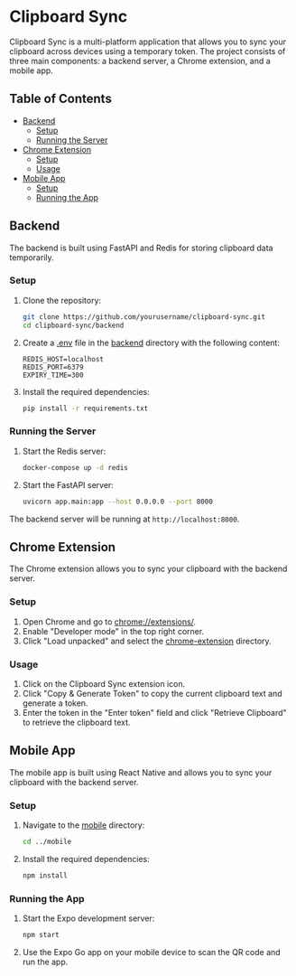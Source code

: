 # Clipboard Sync

Clipboard Sync is a multi-platform application that allows you to sync your clipboard across devices using a temporary token. The project consists of three main components: a backend server, a Chrome extension, and a mobile app.

## Table of Contents

- [Backend](#backend)
  - [Setup](#setup)
  - [Running the Server](#running-the-server)
- [Chrome Extension](#chrome-extension)
  - [Setup](#setup-1)
  - [Usage](#usage)
- [Mobile App](#mobile-app)
  - [Setup](#setup-2)
  - [Running the App](#running-the-app)

## Backend

The backend is built using FastAPI and Redis for storing clipboard data temporarily.

### Setup

1. Clone the repository:
    ```sh
    git clone https://github.com/yourusername/clipboard-sync.git
    cd clipboard-sync/backend
    ```

2. Create a [.env](http://_vscodecontentref_/0) file in the [backend](http://_vscodecontentref_/1) directory with the following content:
    ```env
    REDIS_HOST=localhost
    REDIS_PORT=6379
    EXPIRY_TIME=300
    ```

3. Install the required dependencies:
    ```sh
    pip install -r requirements.txt
    ```

### Running the Server

1. Start the Redis server:
    ```sh
    docker-compose up -d redis
    ```

2. Start the FastAPI server:
    ```sh
    uvicorn app.main:app --host 0.0.0.0 --port 8000
    ```

The backend server will be running at `http://localhost:8000`.

## Chrome Extension

The Chrome extension allows you to sync your clipboard with the backend server.

### Setup

1. Open Chrome and go to [chrome://extensions/](http://_vscodecontentref_/2).
2. Enable "Developer mode" in the top right corner.
3. Click "Load unpacked" and select the [chrome-extension](http://_vscodecontentref_/3) directory.

### Usage

1. Click on the Clipboard Sync extension icon.
2. Click "Copy & Generate Token" to copy the current clipboard text and generate a token.
3. Enter the token in the "Enter token" field and click "Retrieve Clipboard" to retrieve the clipboard text.

## Mobile App

The mobile app is built using React Native and allows you to sync your clipboard with the backend server.

### Setup

1. Navigate to the [mobile](http://_vscodecontentref_/4) directory:
    ```sh
    cd ../mobile
    ```

2. Install the required dependencies:
    ```sh
    npm install
    ```

### Running the App

1. Start the Expo development server:
    ```sh
    npm start
    ```

2. Use the Expo Go app on your mobile device to scan the QR code and run the app.